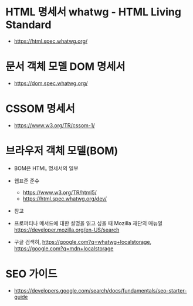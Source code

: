 # HTML 명세서 whatwg - HTML Living Standard
- https://html.spec.whatwg.org/

# 문서 객체 모델 DOM 명세서
- https://dom.spec.whatwg.org/

# CSSOM 명세서
-  https://www.w3.org/TR/cssom-1/

# 브라우저 객체 모델(BOM)
- BOM은 HTML 명세서의 일부

- 웹표준 준수 
    - https://www.w3.org/TR/html5/
    - https://html.spec.whatwg.org/dev/
    
- 참고 
- 프로퍼티나 메서드에 대한 설명을 읽고 싶을 때 Mozilla 재단의 매뉴얼 https://developer.mozilla.org/en-US/search
- 구글 검색히,  https://google.com?q=whatwg+localstorage, https://google.com?q=mdn+localstorage


# SEO 가이드 
- https://developers.google.com/search/docs/fundamentals/seo-starter-guide


